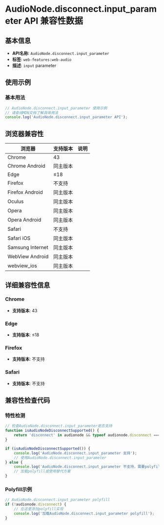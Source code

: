 # AudioNode.disconnect.input_parameter API 兼容性数据

## 基本信息

- **API名称**: `AudioNode.disconnect.input_parameter`
- **标签**: `web-features:web-audio`
- **描述**: `input` parameter

## 使用示例

### 基本用法

```javascript
// AudioNode.disconnect.input_parameter 使用示例
// 请查阅MDN文档了解具体用法
console.log('AudioNode.disconnect.input_parameter API');
```

## 浏览器兼容性

| 浏览器 | 支持版本 | 说明 |
|--------|----------|------|
| Chrome | 43 |  |
| Chrome Android | 同主版本 |  |
| Edge | ≤18 |  |
| Firefox | 不支持 |  |
| Firefox Android | 同主版本 |  |
| Oculus | 同主版本 |  |
| Opera | 同主版本 |  |
| Opera Android | 同主版本 |  |
| Safari | 不支持 |  |
| Safari iOS | 同主版本 |  |
| Samsung Internet | 同主版本 |  |
| WebView Android | 同主版本 |  |
| webview_ios | 同主版本 |  |

## 详细兼容性信息

### Chrome

- **支持版本**: 43

### Edge

- **支持版本**: ≤18

### Firefox

- **支持版本**: 不支持

### Safari

- **支持版本**: 不支持

## 兼容性检查代码

### 特性检测

```javascript
// 检查AudioNode.disconnect.input_parameter是否支持
function isAudioNodeDisconnectSupported() {
    return 'disconnect' in audionode && typeof audionode.disconnect === 'function';
}

if (isAudioNodeDisconnectSupported()) {
    console.log('AudioNode.disconnect.input_parameter 支持');
    // 使用AudioNode.disconnect.input_parameter
} else {
    console.log('AudioNode.disconnect.input_parameter 不支持，需要polyfill');
    // 加载polyfill或使用替代方案
}
```

### Polyfill示例

```javascript
// AudioNode.disconnect.input_parameter polyfill
if (!audionode.disconnect) {
    // 在这里添加polyfill实现
    console.log('加载AudioNode.disconnect.input_parameter polyfill');
}
```


